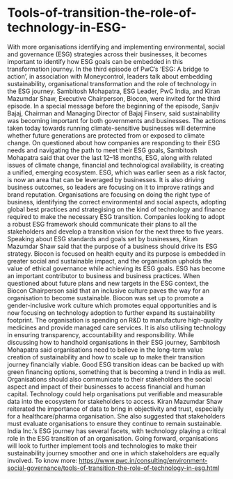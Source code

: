 # Tools-of-transition-the-role-of-technology-in-ESG-
With more organisations identifying and implementing environmental, social and governance (ESG) strategies across their businesses, it becomes important to identify how ESG goals can be embedded in this transformation journey. In the third episode of PwC’s ‘ESG: A bridge to action’, in association with Moneycontrol, leaders talk about embedding sustainability, organisational transformation and the role of technology in the ESG journey.  Sambitosh Mohapatra, ESG Leader, PwC India, and Kiran Mazumdar Shaw, Executive Chairperson, Biocon, were invited for the third episode. In a special message before the beginning of the episode, Sanjiv Bajaj, Chairman and Managing Director of Bajaj Finserv, said sustainability was becoming important for both governments and businesses. The actions taken today towards running climate-sensitive businesses will determine whether future generations are protected from or exposed to climate change.  On questioned about how companies are responding to their ESG needs and navigating the path to meet their ESG goals, Sambitosh Mohapatra said that over the last 12–18 months, ESG, along with related issues of climate change, financial and technological availability, is creating a unified, emerging ecosystem. ESG, which was earlier seen as a risk factor, is now an area that can be leveraged by businesses. It is also driving business outcomes, so leaders are focusing on it to improve ratings and brand reputation. Organisations are focusing on doing the right type of business, identifying the correct environmental and social aspects, adopting global best practices and strategising on the kind of technology and finance required to make the necessary ESG transition. Companies looking to adopt a robust ESG framework should communicate their plans to all the stakeholders and develop a transition vision for the next three to five years.  Speaking about ESG standards and goals set by businesses, Kiran Mazumdar Shaw said that the purpose of a business should drive its ESG strategy. Biocon is focused on health equity and its purpose is embedded in greater social and sustainable impact, and the organisation upholds the value of ethical governance while achieving its ESG goals. ESG has become an important contributor to business and business practices.   When questioned about future plans and new targets in the ESG context, the Biocon Chairperson said that an inclusive culture paves the way for an organisation to become sustainable. Biocon was set up to promote a gender-inclusive work culture which promotes equal opportunities and is now focusing on technology adoption to further expand its sustainability footprint. The organisation is spending on R&amp;D to manufacture high-quality medicines and provide managed care services. It is also utilising technology in ensuring transparency, accountability and responsibility.  While discussing how to handhold organisations in their ESG journey, Sambitosh Mohapatra said organisations need to believe in the long-term value creation of sustainability and how to scale up to make their transition journey financially viable. Good ESG transition ideas can be backed up with green financing options, something that is becoming a trend in India as well. Organisations should also communicate to their stakeholders the social aspect and impact of their businesses to access financial and human capital. Technology could help organisations put verifiable and measurable data into the ecosystem for stakeholders to access. Kiran Mazumdar Shaw reiterated the importance of data to bring in objectivity and trust, especially for a healthcare/pharma organisation. She also suggested that stakeholders must evaluate organisations to ensure they continue to remain sustainable.  India Inc.’s ESG journey has several facets, with technology playing a critical role in the ESG transition of an organisation. Going forward, organisations will look to further implement tools and technologies to make their sustainability journey smoother and one in which stakeholders are equally involved. To know more: https://www.pwc.in/consulting/environment-social-governance/tools-of-transition-the-role-of-technology-in-esg.html
